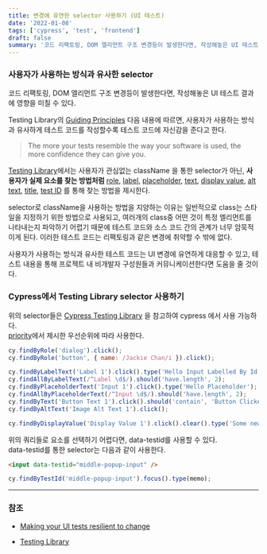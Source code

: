 ```yaml
---
title: 변경에 유연한 selector 사용하기 (UI 테스트)
date: '2022-01-08'
tags: ['cypress', 'test', 'frontend']
draft: false
summary: '코드 리팩토링, DOM 엘리먼트 구조 변경등이 발생한다면, 작성해놓은 UI 테스트 결과에 영향을 미칠 수 있다.'
---
```


### 사용자가 사용하는 방식과 유사한 selector

코드 리팩토링, DOM 엘리먼트 구조 변경등이 발생한다면, 작성해놓은 UI 테스트 결과에 영향을 미칠 수 있다.

Testing Library의 [Guiding Principles](https://testing-library.com/docs/guiding-principles/) 다음 내용에 따르면, 사용자가 사용하는 방식과 유사하게 테스트 코드를 작성할수록 테스트 코드에 자신감을 준다고 한다.

> The more your tests resemble the way your software is used, the more confidence they can give you.

[Testing Library](https://testing-library.com/)에서는 사용자가 관심없는 className 을 통한 selector가 아닌, **사용자가 실제 요소를 찾는 방법처럼** [role](https://testing-library.com/docs/queries/byrole), [label](https://testing-library.com/docs/queries/bylabeltext), [placeholder](https://testing-library.com/docs/queries/byplaceholdertext), [text](https://testing-library.com/docs/queries/bytext), [display value](https://testing-library.com/docs/queries/bydisplayvalue), [alt text](https://testing-library.com/docs/queries/byalttext), [title](https://testing-library.com/docs/queries/bytitle), [test ID](https://testing-library.com/docs/queries/bytestid) 를 통해 찾는 방법을 제시한다.

selector로 className을 사용하는 방법을 지양하는 이유는 일반적으로 class는 스타일을 지정하기 위한 방법으로 사용되고, 여러개의 class중 어떤 것이 특정 엘리먼트를 나타내는지 파악하기 어렵기 때문에 테스트 코드와 소스 코드 간의 관계가 너무 암묵적이게 된다. 이러한 테스트 코드는 리팩토링과 같은 변경에 취약할 수 밖에 없다.

사용자가 사용하는 방식과 유사한 테스트 코드는 UI 변경에 유연하게 대응할 수 있고, 테스트 내용을 통해 프로젝트 내 비개발자 구성원들과 커뮤니케이션한다면 도움을 줄 것이다. <br />

### Cypress에서 Testing Library selector 사용하기

위의 selector들은 [Cypress Testing Library](https://testing-library.com/docs/cypress-testing-library/intro/) 을 참고하여 cypress 에서 사용 가능하다. <br />
[priority](https://testing-library.com/docs/queries/about/#priority)에서 제시한 우선순위에 따라 사용한다.

```js
cy.findByRole('dialog').click();
cy.findByRole('button', { name: /Jackie Chan/i }).click();

cy.findByLabelText('Label 1').click().type('Hello Input Labelled By Id');
cy.findAllByLabelText(/^Label \d$/).should('have.length', 2);
cy.findByPlaceholderText('Input 1').click().type('Hello Placeholder');
cy.findAllByPlaceholderText(/^Input \d$/).should('have.length', 2);
cy.findByText('Button Text 1').click().should('contain', 'Button Clicked');
cy.findByAltText('Image Alt Text 1').click();

cy.findByDisplayValue('Display Value 1').click().clear().type('Some new text');
```

위의 쿼리들로 요소를 선택하기 어렵다면, data-testid를 사용할 수 있다. <br />
data-testid를 통한 selector는 다음과 같이 사용한다.

```html
<input data-testid="middle-popup-input" />
```

```js
cy.findByTestId('middle-popup-input').focus().type(memo);
```

---

### 참조

- [Making your UI tests resilient to change](https://kentcdodds.com/blog/making-your-ui-tests-resilient-to-change)

- [Testing Library](https://testing-library.com/docs/)
